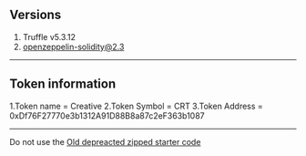 ## Versions
1. Truffle v5.3.12
2. openzeppelin-solidity@2.3 

---

## Token information
1.Token name = Creative
2.Token Symbol = CRT
3.Token Address = 0xDf76F27770e3b1312A91D88B8a87c2eF363b1087

---

Do not use the [Old depreacted zipped starter code](https://s3.amazonaws.com/video.udacity-data.com/topher/2019/January/5c51c4c0_project-5-starter-code/project-5-starter-code.zip)
